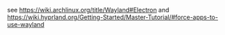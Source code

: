 see https://wiki.archlinux.org/title/Wayland#Electron and https://wiki.hyprland.org/Getting-Started/Master-Tutorial/#force-apps-to-use-wayland
